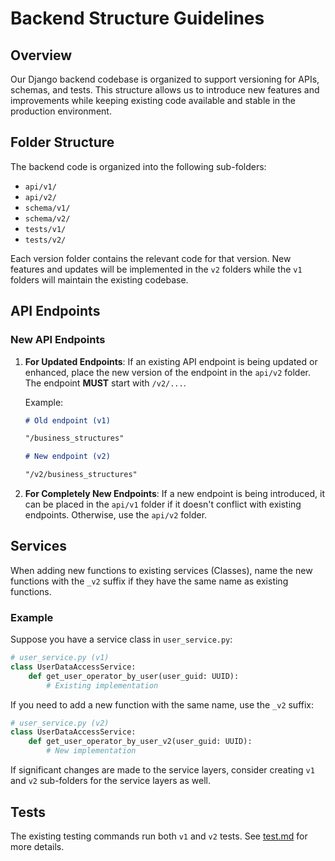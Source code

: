 # Backend Structure Guidelines

## Overview

Our Django backend codebase is organized to support versioning for APIs, schemas, and tests. This structure allows us to introduce new features and improvements while keeping existing code available and stable in the production environment.

## Folder Structure

The backend code is organized into the following sub-folders:

- `api/v1/`
- `api/v2/`
- `schema/v1/`
- `schema/v2/`
- `tests/v1/`
- `tests/v2/`

Each version folder contains the relevant code for that version. New features and updates will be implemented in the `v2` folders while the `v1` folders will maintain the existing codebase.

## API Endpoints

### New API Endpoints

1. **For Updated Endpoints**: If an existing API endpoint is being updated or enhanced, place the new version of the endpoint in the `api/v2` folder. The endpoint **MUST** start with `/v2/...`.

   Example:

   ```markdown
   # Old endpoint (v1)

   "/business_structures"

   # New endpoint (v2)

   "/v2/business_structures"
   ```

2. **For Completely New Endpoints**: If a new endpoint is being introduced, it can be placed in the `api/v1` folder if it doesn't conflict with existing endpoints. Otherwise, use the `api/v2` folder.

## Services

When adding new functions to existing services (Classes), name the new functions with the `_v2` suffix if they have the same name as existing functions.

### Example

Suppose you have a service class in `user_service.py`:

```python
# user_service.py (v1)
class UserDataAccessService:
    def get_user_operator_by_user(user_guid: UUID):
        # Existing implementation
```

If you need to add a new function with the same name, use the `_v2` suffix:

```python
# user_service.py (v2)
class UserDataAccessService:
    def get_user_operator_by_user_v2(user_guid: UUID):
        # New implementation
```

If significant changes are made to the service layers, consider creating `v1` and `v2` sub-folders for the service layers as well.

## Tests

The existing testing commands run both `v1` and `v2` tests. See [test.md](../backend/test.md) for more details.
